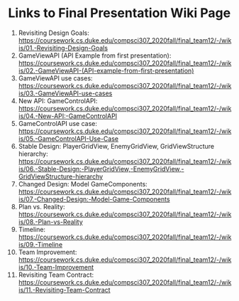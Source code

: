 Links to Final Presentation Wiki Page
===================
1. Revisiting Design Goals: https://coursework.cs.duke.edu/compsci307_2020fall/final_team12/-/wikis/01.-Revisiting-Design-Goals
2. GameViewAPI (API Example from first presentation): https://coursework.cs.duke.edu/compsci307_2020fall/final_team12/-/wikis/02.-GameViewAPI-(API-example-from-first-presentation)
3. GameViewAPI use cases: https://coursework.cs.duke.edu/compsci307_2020fall/final_team12/-/wikis/03.-GameViewAPI-use-cases
4. New API: GameControlAPI: https://coursework.cs.duke.edu/compsci307_2020fall/final_team12/-/wikis/04.-New-API:-GameControlAPI
5. GameControlAPI use case: https://coursework.cs.duke.edu/compsci307_2020fall/final_team12/-/wikis/05.-GameControlAPI-Use-Case
6. Stable Design: PlayerGridView, EnemyGridView, GridViewStructure hierarchy: https://coursework.cs.duke.edu/compsci307_2020fall/final_team12/-/wikis/06.-Stable-Design:-PlayerGridView,-EnemyGridView,-GridViewStructure-hierarchy
7. Changed Design: Model GameComponents: https://coursework.cs.duke.edu/compsci307_2020fall/final_team12/-/wikis/07.-Changed-Design:-Model-Game-Components
8. Plan vs. Reality: https://coursework.cs.duke.edu/compsci307_2020fall/final_team12/-/wikis/08.-Plan-vs-Reality
9. Timeline: https://coursework.cs.duke.edu/compsci307_2020fall/final_team12/-/wikis/09.-Timeline
10. Team Improvement: https://coursework.cs.duke.edu/compsci307_2020fall/final_team12/-/wikis/10.-Team-Improvement
11. Revisiting Team Contract: https://coursework.cs.duke.edu/compsci307_2020fall/final_team12/-/wikis/11.-Revisiting-Team-Contract